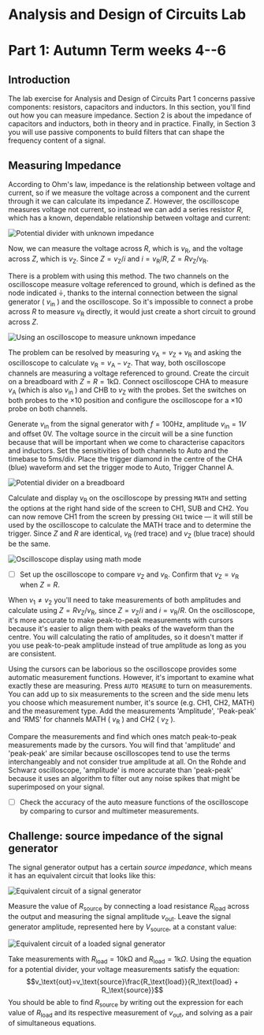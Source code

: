 # Analysis and Design of Circuits Lab
# Part 1: Autumn Term weeks 4--6

## Introduction

The lab exercise for Analysis and Design of Circuits Part 1 concerns passive components: resistors, capacitors and inductors.
In this section, you'll find out how you can measure impedance.
Section 2 is about the impedance of capacitors and inductors, both in theory and in practice.
Finally, in Section 3 you will use passive components to build filters that can shape the frequency content of a signal.
	
## Measuring Impedance

According to Ohm's law, impedance is the relationship between voltage and current, so if we measure the voltage across a component and the current through it we can calculate its impedance $Z$.
However, the oscilloscope measures voltage not current, so instead we can add a series resistor $R$, which has a known, dependable relationship between voltage and current:
		
![Potential divider with unknown impedance](graphics/Zdiv.png)
		
Now, we can measure the voltage across $R$, which is $v_\text{R}$, and the voltage across $Z$, which is $v_\text{Z}$. Since $Z=v_\text{Z}/i$ and $i=v_\text{R}/R$, $Z=Rv_\text{Z}/v_\text{R}$.
		
There is a problem with using this method.
The two channels on the oscilloscope measure voltage referenced to ground, which is defined as the node indicated ⏚, thanks to the internal connection between the signal generator ( $v_\text{in}$ ) and the oscilloscope.
So it's impossible to connect a probe across $R$ to measure $v_\text{R}$ directly, it would just create a short circuit to ground across $Z$.
		
![Using an oscilloscope to measure unknown impedance](graphics/Zdivscope.png)
		
The problem can be resolved by measuring $v_\text{A}=v_\text{Z}+v_\text{R}$ and asking the oscilloscope to calculate $v_\text{R}=v_\text{A}-v_\text{Z}$.
That way, both oscilloscope channels are measuring a voltage referenced to ground.
Create the circuit on a breadboard with $Z=R=1\text{kΩ}$.
Connect oscilloscope CHA to measure $v_\text{A}$ (which is also $v_\text{in}$ ) and CHB to $v_\text{Z}$ with the probes.
Set the switches on both probes to the ×10 position and configure the oscilloscope for a ×10 probe on both channels.
		
Generate $v_\text{in}$ from the signal generator with $f=100$Hz, amplitude $v_\text{in}=1V$ and offset 0V.
The voltage source in the circuit will be a sine function because that will be important when we come to characterise capacitors and inductors.
Set the sensitivities of both channels to Auto and the timebase to 5ms/div.
Place the trigger diamond in the centre of the CHA (blue) waveform and set the trigger mode to Auto, Trigger Channel A.
		
![Potential divider on a breadboard](graphics/PN-breadboard.jpg)
		
Calculate and display $v_\text{R}$ on the oscilloscope by pressing `MATH` and setting the options at the right hand side of the screen to CH1, SUB and CH2. You can now remove CH1 from the screen by pressing `CH1` twice — it will still be used by the oscilloscope to calculate the MATH trace and to determine the trigger.
Since $Z$ and $R$ are identical, $v_\text{R}$ (red trace) and $v_\text{Z}$ (blue trace) should be the same.
		
![Oscilloscope display using math mode](graphics/PN-math.png)
		
- [ ] Set up the oscilloscope to compare $v_\text{Z}$ and $v_\text{R}$. Confirm that $v_\text{Z}=v_\text{R}$ when $Z=R$.

When $v_1\neq v_2$ you'll need to take measurements of both amplitudes and calculate using $Z=Rv_\text{Z}/v_\text{R}$, since $Z=v_\text{Z}/i$ and $i=v_\text{R}/R$.
On the oscilloscope, it's more accurate to make peak-to-peak measurements with cursors because it's easier to align them with peaks of the waveform than the centre.
You will calculating the ratio of amplitudes, so it doesn't matter if you use peak-to-peak amplitude instead of true amplitude as long as you are consistent.
		
Using the cursors can be laborious so the oscilloscope provides some automatic measurement functions.
However, it's important to examine what exactly these are measuring. Press `AUTO MEASURE` to turn on measurements.
You can add up to six measurements to the screen and the side menu lets you choose which measurement number, it's source (e.g. CH1, CH2, MATH) and the measurement type.
Add the measurements 'Amplitude', 'Peak-peak' and 'RMS' for channels MATH ( $v_\text{R}$ ) and CH2 ( $v_\text{Z}$ ).

Compare the measurements and find which ones match peak-to-peak measurements made by the cursors. 
You will find that 'amplitude' and 'peak-peak' are similar because oscilloscopes tend to use the terms interchangeably and not consider true amplitude at all.
On the Rohde and Schwarz oscilloscope, 'amplitude' is more accurate than 'peak-peak' because it uses an algorithm to filter out any noise spikes that might be superimposed on your signal.
		
- [ ] Check the accuracy of the auto measure functions of the oscilloscope by comparing to cursor and multimeter measurements.

## Challenge: source impedance of the signal generator

The signal generator output has a certain *source impedance*, which means it has an equivalent circuit that looks like this:
			
![Equivalent circuit of a signal generator](graphics/sigeneq.png)
			
Measure the value of $R_\text{source}$ by connecting a load resistance $R_\text{load}$ across the output and measuring the signal amplitude $v_\text{out}$.
Leave the signal generator amplitude, represented here by $V_\text{source}$, at a constant value:
			
![Equivalent circuit of a loaded signal generator](graphics/sigenloadeq.png)
			
Take measurements with $R_\text{load}=10\text{kΩ}$ and $R_\text{load}=1\text{k}\Omega$.
Using the equation for a potential divider, your voltage measurements satisfy the equation:
$$v_\text{out}=v_\text{source}\frac{R_\text{load}}{R_\text{load} + R_\text{source}}$$
You should be able to find $R_\text{source}$ by writing out the expression for each value of $R_\text{load}$ and its respective measurement of $v_\text{out}$, and solving as a pair of simultaneous equations.
